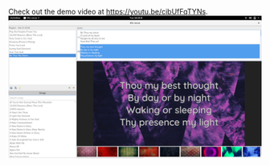 Check out the demo video at https://youtu.be/cibUfFqTYNs.
![Application Window](/life-verse.jpg?raw=true "Application Window")
